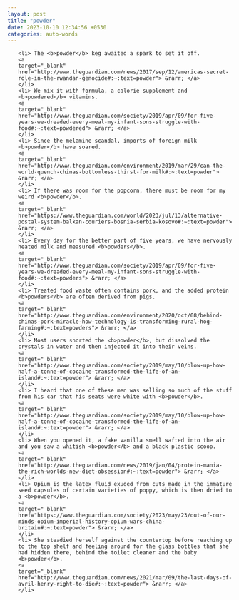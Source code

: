 ```yaml
---
layout: post
title: "powder"
date: 2023-10-10 12:34:56 +0530
categories: auto-words
---
```

<ol>

    <li> The <b>powder</b> keg awaited a spark to set it off.
    <a 
    target="_blank" 
    href="http://www.theguardian.com/news/2017/sep/12/americas-secret-role-in-the-rwandan-genocide#:~:text=powder"> &rarr; </a>
    </li>
    <li> We mix it with formula, a calorie supplement and <b>powdered</b> vitamins.
    <a 
    target="_blank" 
    href="http://www.theguardian.com/society/2019/apr/09/for-five-years-we-dreaded-every-meal-my-infant-sons-struggle-with-food#:~:text=powdered"> &rarr; </a>
    </li>
    <li> Since the melamine scandal, imports of foreign milk <b>powder</b> have soared.
    <a 
    target="_blank" 
    href="http://www.theguardian.com/environment/2019/mar/29/can-the-world-quench-chinas-bottomless-thirst-for-milk#:~:text=powder"> &rarr; </a>
    </li>
    <li> If there was room for the popcorn, there must be room for my weird <b>powder</b>.
    <a 
    target="_blank" 
    href="https://www.theguardian.com/world/2023/jul/13/alternative-postal-system-balkan-couriers-bosnia-serbia-kosovo#:~:text=powder"> &rarr; </a>
    </li>
    <li> Every day for the better part of five years, we have nervously heated milk and measured <b>powders</b>.
    <a 
    target="_blank" 
    href="http://www.theguardian.com/society/2019/apr/09/for-five-years-we-dreaded-every-meal-my-infant-sons-struggle-with-food#:~:text=powders"> &rarr; </a>
    </li>
    <li> Treated food waste often contains pork, and the added protein <b>powders</b> are often derived from pigs.
    <a 
    target="_blank" 
    href="http://www.theguardian.com/environment/2020/oct/08/behind-chinas-pork-miracle-how-technology-is-transforming-rural-hog-farming#:~:text=powders"> &rarr; </a>
    </li>
    <li> Most users snorted the <b>powder</b>, but dissolved the crystals in water and then injected it into their veins.
    <a 
    target="_blank" 
    href="http://www.theguardian.com/society/2019/may/10/blow-up-how-half-a-tonne-of-cocaine-transformed-the-life-of-an-island#:~:text=powder"> &rarr; </a>
    </li>
    <li> I heard that one of these men was selling so much of the stuff from his car that his seats were white with <b>powder</b>.
    <a 
    target="_blank" 
    href="http://www.theguardian.com/society/2019/may/10/blow-up-how-half-a-tonne-of-cocaine-transformed-the-life-of-an-island#:~:text=powder"> &rarr; </a>
    </li>
    <li> When you opened it, a fake vanilla smell wafted into the air and you saw a whitish <b>powder</b> and a black plastic scoop.
    <a 
    target="_blank" 
    href="http://www.theguardian.com/news/2019/jan/04/protein-mania-the-rich-worlds-new-diet-obsession#:~:text=powder"> &rarr; </a>
    </li>
    <li> Opium is the latex fluid exuded from cuts made in the immature seed capsules of certain varieties of poppy, which is then dried to a <b>powder</b>.
    <a 
    target="_blank" 
    href="https://www.theguardian.com/society/2023/may/23/out-of-our-minds-opium-imperial-history-opium-wars-china-britain#:~:text=powder"> &rarr; </a>
    </li>
    <li> She steadied herself against the countertop before reaching up to the top shelf and feeling around for the glass bottles that she had hidden there, behind the toilet cleaner and the baby <b>powder</b>.
    <a 
    target="_blank" 
    href="http://www.theguardian.com/news/2021/mar/09/the-last-days-of-avril-henry-right-to-die#:~:text=powder"> &rarr; </a>
    </li>